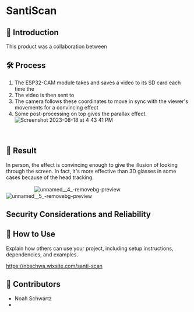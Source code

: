 # SantiScan

## 🦠 Introduction
  This product was a collaboration between 

## 🛠 Process

  1. The ESP32-CAM module takes and saves a video to its SD card each time the 
  2. The video is then sent to 
  3. The camera follows these coordinates to move in sync with the viewer's movements for a convincing effect
  4. Some post-processing on top gives the parallax effect.
     ![Screenshot 2023-08-18 at 4 43 41 PM](https://github.com/NoahBSchwartz/SantiScan/assets/44248582/4ba95f6c-d22e-4841-960e-10981f5f12d1)

ㅤ


## 🎉 Result
In person, the effect is convincing enough to give the illusion of looking through the screen. In fact, it's more effective than 3D glasses in some cases because of the head tracking.

ㅤㅤㅤㅤㅤㅤ![unnamed__4_-removebg-preview](https://github.com/NoahBSchwartz/SantiScan/assets/44248582/3eeae46e-b1d2-4cdd-91ca-6b222211ae1a)
![unnamed__5_-removebg-preview](https://github.com/NoahBSchwartz/SantiScan/assets/44248582/a0088407-cbbc-4115-b61a-0ea14475dcc9)


## Security Considerations and Reliability


## 🚀 How to Use

Explain how others can use your project, including setup instructions, dependencies, and examples.




https://nbschwa.wixsite.com/santi-scan

## 👥 Contributors

- Noah Schwartz
- 
